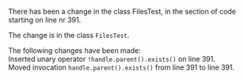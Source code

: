There has been a change in the class FilesTest, in the section of code starting on line nr 391.
  
The change is in the class ```FilesTest```.
  
The following changes have been made:  
Inserted unary operator ```!handle.parent().exists()``` on line 391.  
Moved invocation ```handle.parent().exists()``` from line 391 to line 391.  
